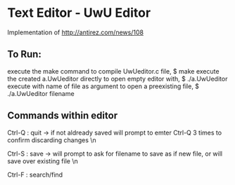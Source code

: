 # Text Editor - UwU Editor
Implementation of http://antirez.com/news/108

## To Run:
execute the make command to compile UwUeditor.c file,
  $ make
execute the created a.UwUeditor directly to open empty editor with,
  $ ./a.UwUeditor
execute with name of file as argument to open a preexisting file,
  $ ./a.UwUeditor filename


## Commands within editor
Ctrl-Q : quit -> if not aldready saved will prompt to emter Ctrl-Q 3 times to confirm discarding changes \n

Ctrl-S : save -> will prompt to ask for filename to save as if new file, or will save over existing file \n

Ctrl-F : search/find
